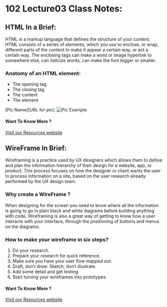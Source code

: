 # 102 Lecture03 Class Notes:

## HTML In a Brief:
HTML is a markup language that defines the structure of your content. HTML consists of a series of elements, which you use to enclose, or wrap, different parts of the content to make it appear a certain way, or act a certain way. The enclosing tags can make a word or image hyperlink to somewhere else, can italicize words, can make the font bigger or smaller.


### Anatomy of an HTML element:

 - The opening tag
 - The closing tag
 - The content
 - The element

 [Pic Name](URL for pic): ![Pic Example](https://developer.mozilla.org/en-US/docs/Learn/Getting_started_with_the_web/HTML_basics/grumpy-cat-small.png)


#### Want To Know More ? 
[Visit our Resources website](https://developer.mozilla.org/en-US/docs/Learn/Getting_started_with_the_web/HTML_basics)





##  WireFrame In Brief:
Wireframing is a practice used by UX designers which allows them to define and plan the information hierarchy of their design for a website, app, or product. This process focuses on how the designer or client wants the user to process information on a site, based on the user research already performed by the UX design team.



### Why create a WireFrame ?

When designing for the screen you need to know where all the information is going to go in plain black and white diagrams before building anything with code. Wireframing is also a great way of getting to know how a user interacts with your interface, through the positioning of buttons and menus on the diagrams.


### How to make your wireframe in six steps?

1. Do your research.
2. Prepare your research for quick reference.
3. Make sure you have your user flow mapped out.
4. Draft, don’t draw. Sketch, don’t illustrate.
5. Add some detail and get testing.
6. Start turning your wireframes into prototypes.



#### Want To Know More ? 
[Visit our Resources website](https://careerfoundry.com/en/blog/ux-design/how-to-create-your-first-wireframe/#what-is-a-wireframe-and-why-do-ux-designers-use-them)
